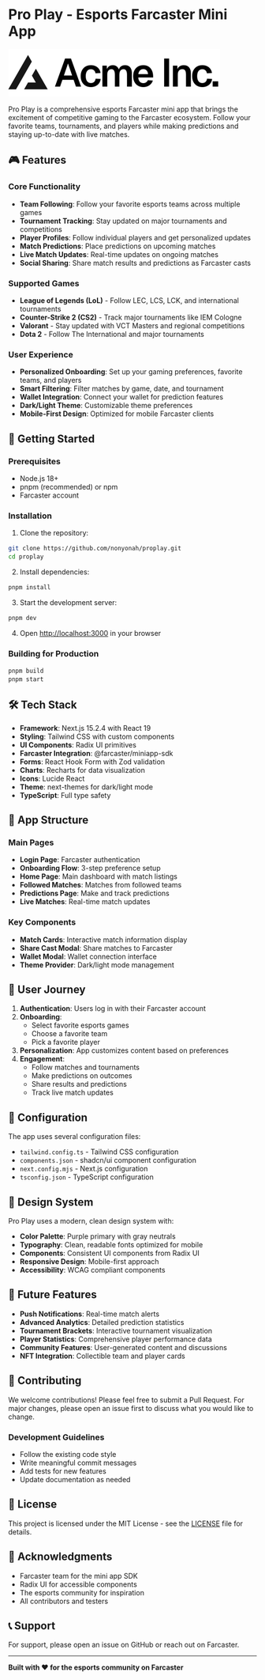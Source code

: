 # Pro Play - Esports Farcaster Mini App

![Pro Play Logo](./public/placeholder-logo.svg)

Pro Play is a comprehensive esports Farcaster mini app that brings the excitement of competitive gaming to the Farcaster ecosystem. Follow your favorite teams, tournaments, and players while making predictions and staying up-to-date with live matches.

## 🎮 Features

### Core Functionality
- **Team Following**: Follow your favorite esports teams across multiple games
- **Tournament Tracking**: Stay updated on major tournaments and competitions
- **Player Profiles**: Follow individual players and get personalized updates
- **Match Predictions**: Place predictions on upcoming matches
- **Live Match Updates**: Real-time updates on ongoing matches
- **Social Sharing**: Share match results and predictions as Farcaster casts

### Supported Games
- **League of Legends (LoL)** - Follow LEC, LCS, LCK, and international tournaments
- **Counter-Strike 2 (CS2)** - Track major tournaments like IEM Cologne
- **Valorant** - Stay updated with VCT Masters and regional competitions
- **Dota 2** - Follow The International and major tournaments

### User Experience
- **Personalized Onboarding**: Set up your gaming preferences, favorite teams, and players
- **Smart Filtering**: Filter matches by game, date, and tournament
- **Wallet Integration**: Connect your wallet for prediction features
- **Dark/Light Theme**: Customizable theme preferences
- **Mobile-First Design**: Optimized for mobile Farcaster clients

## 🚀 Getting Started

### Prerequisites
- Node.js 18+ 
- pnpm (recommended) or npm
- Farcaster account

### Installation

1. Clone the repository:
```bash
git clone https://github.com/nonyonah/proplay.git
cd proplay
```

2. Install dependencies:
```bash
pnpm install
```

3. Start the development server:
```bash
pnpm dev
```

4. Open [http://localhost:3000](http://localhost:3000) in your browser

### Building for Production

```bash
pnpm build
pnpm start
```

## 🛠️ Tech Stack

- **Framework**: Next.js 15.2.4 with React 19
- **Styling**: Tailwind CSS with custom components
- **UI Components**: Radix UI primitives
- **Farcaster Integration**: @farcaster/miniapp-sdk
- **Forms**: React Hook Form with Zod validation
- **Charts**: Recharts for data visualization
- **Icons**: Lucide React
- **Theme**: next-themes for dark/light mode
- **TypeScript**: Full type safety

## 📱 App Structure

### Main Pages
- **Login Page**: Farcaster authentication
- **Onboarding Flow**: 3-step preference setup
- **Home Page**: Main dashboard with match listings
- **Followed Matches**: Matches from followed teams
- **Predictions Page**: Make and track predictions
- **Live Matches**: Real-time match updates

### Key Components
- **Match Cards**: Interactive match information display
- **Share Cast Modal**: Share matches to Farcaster
- **Wallet Modal**: Wallet connection interface
- **Theme Provider**: Dark/light mode management

## 🎯 User Journey

1. **Authentication**: Users log in with their Farcaster account
2. **Onboarding**: 
   - Select favorite esports games
   - Choose a favorite team
   - Pick a favorite player
3. **Personalization**: App customizes content based on preferences
4. **Engagement**: 
   - Follow matches and tournaments
   - Make predictions on outcomes
   - Share results and predictions
   - Track live match updates

## 🔧 Configuration

The app uses several configuration files:
- `tailwind.config.ts` - Tailwind CSS configuration
- `components.json` - shadcn/ui component configuration
- `next.config.mjs` - Next.js configuration
- `tsconfig.json` - TypeScript configuration

## 🎨 Design System

Pro Play uses a modern, clean design system with:
- **Color Palette**: Purple primary with gray neutrals
- **Typography**: Clean, readable fonts optimized for mobile
- **Components**: Consistent UI components from Radix UI
- **Responsive Design**: Mobile-first approach
- **Accessibility**: WCAG compliant components

## 🔮 Future Features

- **Push Notifications**: Real-time match alerts
- **Advanced Analytics**: Detailed prediction statistics
- **Tournament Brackets**: Interactive tournament visualization
- **Player Statistics**: Comprehensive player performance data
- **Community Features**: User-generated content and discussions
- **NFT Integration**: Collectible team and player cards

## 🤝 Contributing

We welcome contributions! Please feel free to submit a Pull Request. For major changes, please open an issue first to discuss what you would like to change.

### Development Guidelines
- Follow the existing code style
- Write meaningful commit messages
- Add tests for new features
- Update documentation as needed

## 📄 License

This project is licensed under the MIT License - see the [LICENSE](LICENSE) file for details.

## 🙏 Acknowledgments

- Farcaster team for the mini app SDK
- Radix UI for accessible components
- The esports community for inspiration
- All contributors and testers

## 📞 Support

For support, please open an issue on GitHub or reach out on Farcaster.

---

**Built with ❤️ for the esports community on Farcaster**